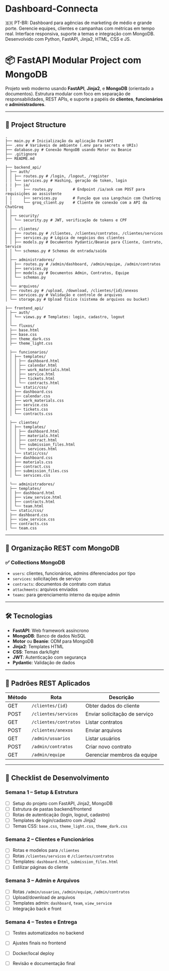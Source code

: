 # Dashboard-Connecta
🇧🇷 PT-BR: Dashboard para agências de marketing de médio e grande porte. Gerencie equipes, clientes e campanhas com métricas em tempo real. Interface responsiva, suporte a temas e integração com MongoDB. Desenvolvido com Python, FastAPI, Jinja2, HTML, CSS e JS.

# 📦 FastAPI Modular Project com MongoDB

Projeto web moderno usando **FastAPI**, **Jinja2**, e **MongoDB** (orientado a documentos). Estrutura modular com foco em separação de responsabilidades, REST APIs, e suporte a papéis de **clientes**, **funcionários** e **administradores**.

---

## 📁 Project Structure



```text
.
├── main.py # Inicialização da aplicação FastAPI
├── .env # Variáveis de ambiente (.env para secrets e URIs)
├── database.py # Conexão MongoDB usando Motor ou Beanie
├── .gitignore
├── README.md

├── backend_api/
│ ├── auth/
│ │ ├── routes.py # /login, /logout, /register
│ │ └── services.py # Hashing, geração de token, login
| | ├── ia/
│ |     ├── routes.py         # Endpoint /ia/ask com POST para requisições ao assistente
│ |     ├── services.py       # Função que usa Langchain com ChatGroq
│ |     └── groq_client.py    # Cliente de conexão com a API da ChatGroq
│ │
│ ├── security/
│ │ └── security.py # JWT, verificação de tokens e CPF
│ │
│ ├── clientes/
│ │ ├── routes.py # /clientes, /clientes/contratos, /clientes/servicos
│ │ ├── services.py # Lógica de negócios dos clientes
│ │ ├── models.py # Documentos Pydantic/Beanie para Cliente, Contrato, Servico
│ │ └── schemas.py # Schemas de entrada/saída
│ │
│ ├── administradores/
│ │ ├── routes.py # /admin/dashboard, /admin/equipe, /admin/contratos
│ │ ├── services.py
│ │ ├── models.py # Documentos Admin, Contratos, Equipe
│ │ └── schemas.py
│ │
│ └── arquivos/
│ ├── routes.py # /upload, /download, /clientes/{id}/anexos
│ ├── services.py # Validação e controle de arquivos
│ └── storage.py # Upload físico (sistema de arquivos ou bucket)

├── frontend_api/
│ ├── auth/
│ │ └── views.py # Templates: login, cadastro, logout
│ │
│ └── fluxos/
│ ├── base.html
│ ├── base.css
│ ├── theme_dark.css
│ ├── theme_light.css
│
│ ├── funcionarios/
│ │ ├── templates/
│ │ │ ├── dashboard.html
│ │ │ ├── calendar.html
│ │ │ ├── work_materials.html
│ │ │ ├── service.html
│ │ │ ├── tickets.html
│ │ │ └── contracts.html
│ │ └── static/css/
│ │ ├── dashboard.css
│ │ ├── calendar.css
│ │ ├── work_materials.css
│ │ ├── service.css
│ │ ├── tickets.css
│ │ └── contracts.css
│
│ ├── clientes/
│ │ ├── templates/
│ │ │ ├── dashboard.html
│ │ │ ├── materials.html
│ │ │ ├── contract.html
│ │ │ ├── submission_files.html
│ │ │ └── services.html
│ │ └── static/css/
│ │ ├── dashboard.css
│ │ ├── materials.css
│ │ ├── contract.css
│ │ ├── submission_files.css
│ │ └── services.css
│
│ └── administradores/
│ ├── templates/
│ │ ├── dashboard.html
│ │ ├── view_service.html
│ │ ├── contracts.html
│ │ └── team.html
│ └── static/css/
│ ├── dashboard.css
│ ├── view_service.css
│ ├── contracts.css
│ └── team.css
```

---

## 🧾 Organização REST com MongoDB

### ✅ **Collections MongoDB**
- `users`: clientes, funcionários, admins diferenciados por tipo
- `services`: solicitações de serviço
- `contracts`: documentos de contrato com status
- `attachments`: arquivos enviados
- `teams`: para gerenciamento interno da equipe admin

---

## 🛠 Tecnologias

- **FastAPI**: Web framework assíncrono
- **MongoDB**: Banco de dados NoSQL
- **Motor** ou **Beanie**: ODM para MongoDB
- **Jinja2**: Templates HTML
- **CSS**: Temas dark/light
- **JWT**: Autenticação com segurança
- **Pydantic**: Validação de dados

---

## 🔐 Padrões REST Aplicados

| Método | Rota                          | Descrição                         |
|--------|-------------------------------|-----------------------------------|
| GET    | `/clientes/{id}`              | Obter dados do cliente            |
| POST   | `/clientes/servicos`          | Enviar solicitação de serviço     |
| GET    | `/clientes/contratos`         | Listar contratos                  |
| POST   | `/clientes/anexos`            | Enviar arquivos                   |
| GET    | `/admin/usuarios`             | Listar usuários                   |
| POST   | `/admin/contratos`            | Criar novo contrato               |
| GET    | `/admin/equipe`               | Gerenciar membros da equipe       |

---

## 📆 Checklist de Desenvolvimento

### Semana 1 – Setup & Estrutura
- [ ] Setup do projeto com FastAPI, Jinja2, MongoDB
- [ ] Estrutura de pastas backend/frontend
- [ ] Rotas de autenticação (login, logout, cadastro)
- [ ] Templates de login/cadastro com Jinja2
- [ ] Temas CSS: `base.css`, `theme_light.css`, `theme_dark.css`

### Semana 2 – Clientes e Funcionários
- [ ] Rotas e modelos para `/clientes`
- [ ] Rotas `/clientes/servicos` e `/clientes/contratos`
- [ ] Templates: `dashboard.html`, `submission_files.html`
- [ ] Estilizar páginas do cliente

### Semana 3 – Admin e Arquivos
- [ ] Rotas `/admin/usuarios`, `/admin/equipe`, `/admin/contratos`
- [ ] Upload/download de arquivos
- [ ] Templates admin: `dashboard`, `team`, `view_service`
- [ ] Integração back e front

### Semana 4 – Testes e Entrega
- [ ] Testes automatizados no backend
- [ ] Ajustes finais no frontend
- [ ] Docker/local deploy
- [ ] Revisão e documentação final


